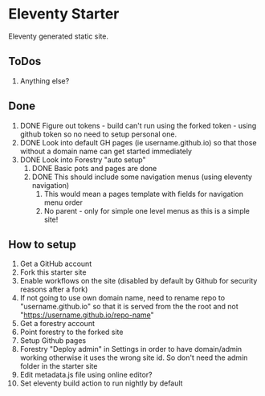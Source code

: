 # Eleventy Starter
Eleventy generated static site.

## ToDos
1. Anything else?

## Done
1. DONE Figure out tokens - build can't run using the forked token - using github token so no need to setup personal one.
1. DONE Look into default GH pages (ie username.github.io) so that those without a domain name can get started immediately
1. DONE Look into Forestry "auto setup"
    1. DONE Basic pots and pages are done
    1. DONE This should include some navigation menus (using eleventy navigation)
        1. This would mean a pages template with fields for navigation menu order
        1. No parent - only for simple one level menus as this is a simple site!

## How to setup
1. Get a GitHub account
1. Fork this starter site
1. Enable workflows on the site (disabled by default by Github for security reasons after a fork)
1. If not going to use own domain name, need to rename repo to "username.github.io" so that it is served from the the root and not "https://username.github.io/repo-name" 
1. Get a forestry account
1. Point forestry to the forked site
3. Setup Github pages
2. Forestry "Deploy admin" in Settings in order to have domain/admin working otherwise it uses the wrong site id. So don't need the admin folder in the starter site
4. Edit metadata.js file using online editor?
5. Set eleventy build action to run nightly by default